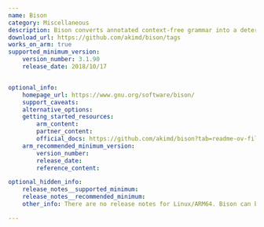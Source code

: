 ```yaml
---
name: Bison
category: Miscellaneous
description: Bison converts annotated context-free grammar into a deterministic LR or generalized LR parser.
download_url: https://github.com/akimd/bison/tags
works_on_arm: true
supported_minimum_version:
    version_number: 3.1.90
    release_date: 2018/10/17


optional_info:
    homepage_url: https://www.gnu.org/software/bison/
    support_caveats:
    alternative_options:
    getting_started_resources:
        arm_content:
        partner_content:
        official_docs: https://github.com/akimd/bison?tab=readme-ov-file#installation
    arm_recommended_minimum_version:
        version_number:
        release_date:
        reference_content:

optional_hidden_info:
    release_notes__supported_minimum:
    release_notes__recommended_minimum:
    other_info: There are no release notes for Linux/ARM64. Bison can be built from source from version 3.1.90 on the Neoverse N1 via make.

---
```

